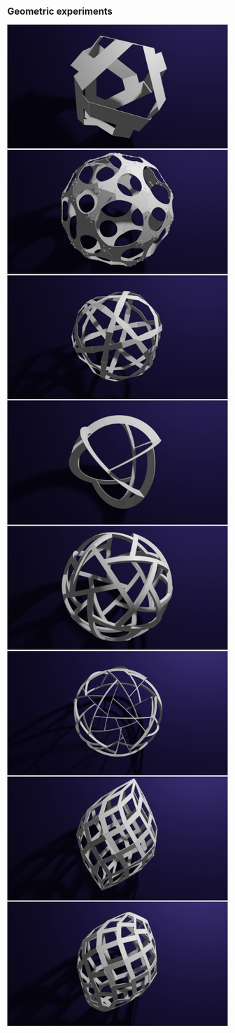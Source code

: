 
## Geometric experiments

<img src="polyhedra/D-cut.jpg">

<img src="polyhedra/gD-lamp.jpg">

<img src="polyhedra/kD-chromosomes.jpg">

<img src="spherical/2tri1.jpg">

<img src="spherical/2tri1penta.jpg">

<img src="spherical/2tri1penta_thin.jpg">

<img src="zonohedra/weave.jpg">

<img src="zonohedra/weave4.jpg">

